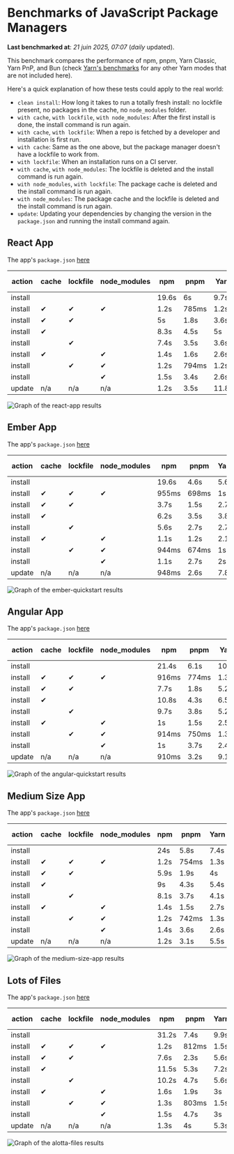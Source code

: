 # Benchmarks of JavaScript Package Managers

**Last benchmarked at**: _21 juin 2025, 07:07_ (_daily_ updated).

This benchmark compares the performance of npm, pnpm, Yarn Classic, Yarn PnP, and Bun (check [Yarn's benchmarks](https://yarnpkg.com/benchmarks) for any other Yarn modes that are not included here).

Here's a quick explanation of how these tests could apply to the real world:

- `clean install`: How long it takes to run a totally fresh install: no lockfile present, no packages in the cache, no `node_modules` folder.
- `with cache`, `with lockfile`, `with node_modules`: After the first install is done, the install command is run again.
- `with cache`, `with lockfile`: When a repo is fetched by a developer and installation is first run.
- `with cache`: Same as the one above, but the package manager doesn't have a lockfile to work from.
- `with lockfile`: When an installation runs on a CI server.
- `with cache`, `with node_modules`: The lockfile is deleted and the install command is run again.
- `with node_modules`, `with lockfile`: The package cache is deleted and the install command is run again.
- `with node_modules`: The package cache and the lockfile is deleted and the install command is run again.
- `update`: Updating your dependencies by changing the version in the `package.json` and running the install command again.

## React App

The app's `package.json` [here](./fixtures/react-app/package.json)

| action  | cache | lockfile | node_modules| npm | pnpm | Yarn | Yarn PnP | Bun |
| ---     | ---   | ---      | ---         | --- | ---  | ---  | ---      | --- |
| install |       |          |             | 19.6s | 6s | 9.7s | 2.6s | 1.4s |
| install | ✔     | ✔        | ✔           | 1.2s | 785ms | 1.2s | n/a | 34ms |
| install | ✔     | ✔        |             | 5s | 1.8s | 3.6s | 982ms | 437ms |
| install | ✔     |          |             | 8.3s | 4.5s | 5s | 2.3s | 431ms |
| install |       | ✔        |             | 7.4s | 3.5s | 3.6s | 973ms | 429ms |
| install | ✔     |          | ✔           | 1.4s | 1.6s | 2.6s | n/a | 34ms |
| install |       | ✔        | ✔           | 1.2s | 794ms | 1.2s | n/a | 31ms |
| install |       |          | ✔           | 1.5s | 3.4s | 2.6s | n/a | 31ms |
| update  | n/a | n/a | n/a | 1.2s | 3.5s | 11.8s | 3s | 35ms |

<img alt="Graph of the react-app results" src="results/img/react-app.svg" />

## Ember App

The app's `package.json` [here](./fixtures/ember-quickstart/package.json)

| action  | cache | lockfile | node_modules| npm | pnpm | Yarn | Yarn PnP | Bun |
| ---     | ---   | ---      | ---         | --- | ---  | ---  | ---      | --- |
| install |       |          |             | 19.6s | 4.6s | 5.6s | 2.3s | 1.2s |
| install | ✔     | ✔        | ✔           | 955ms | 698ms | 1s | n/a | 27ms |
| install | ✔     | ✔        |             | 3.7s | 1.5s | 2.7s | 865ms | 354ms |
| install | ✔     |          |             | 6.2s | 3.5s | 3.8s | 1.9s | 349ms |
| install |       | ✔        |             | 5.6s | 2.7s | 2.7s | 867ms | 346ms |
| install | ✔     |          | ✔           | 1.1s | 1.2s | 2.1s | n/a | 27ms |
| install |       | ✔        | ✔           | 944ms | 674ms | 1s | n/a | 24ms |
| install |       |          | ✔           | 1.1s | 2.7s | 2s | n/a | 24ms |
| update  | n/a | n/a | n/a | 948ms | 2.6s | 7.8s | 2.7s | 27ms |

<img alt="Graph of the ember-quickstart results" src="results/img/ember-quickstart.svg" />

## Angular App

The app's `package.json` [here](./fixtures/angular-quickstart/package.json)

| action  | cache | lockfile | node_modules| npm | pnpm | Yarn | Yarn PnP | Bun |
| ---     | ---   | ---      | ---         | --- | ---  | ---  | ---      | --- |
| install |       |          |             | 21.4s | 6.1s | 10.7s | 2.7s | 1.8s |
| install | ✔     | ✔        | ✔           | 916ms | 774ms | 1.3s | n/a | 29ms |
| install | ✔     | ✔        |             | 7.7s | 1.8s | 5.2s | 1.2s | 860ms |
| install | ✔     |          |             | 10.8s | 4.3s | 6.5s | 2.3s | 827ms |
| install |       | ✔        |             | 9.7s | 3.8s | 5.2s | 1.2s | 832ms |
| install | ✔     |          | ✔           | 1s | 1.5s | 2.5s | n/a | 29ms |
| install |       | ✔        | ✔           | 914ms | 750ms | 1.3s | n/a | 26ms |
| install |       |          | ✔           | 1s | 3.7s | 2.4s | n/a | 26ms |
| update  | n/a | n/a | n/a | 910ms | 3.2s | 9.1s | 2.5s | 33ms |

<img alt="Graph of the angular-quickstart results" src="results/img/angular-quickstart.svg" />

## Medium Size App

The app's `package.json` [here](./fixtures/medium-size-app/package.json)

| action  | cache | lockfile | node_modules| npm | pnpm | Yarn | Yarn PnP | Bun |
| ---     | ---   | ---      | ---         | --- | ---  | ---  | ---      | --- |
| install |       |          |             | 24s | 5.8s | 7.4s | 2.8s | 1.3s |
| install | ✔     | ✔        | ✔           | 1.2s | 754ms | 1.3s | n/a | 31ms |
| install | ✔     | ✔        |             | 5.9s | 1.9s | 4s | 1.1s | 478ms |
| install | ✔     |          |             | 9s | 4.3s | 5.4s | 2.4s | 481ms |
| install |       | ✔        |             | 8.1s | 3.7s | 4.1s | 1.1s | 461ms |
| install | ✔     |          | ✔           | 1.4s | 1.5s | 2.7s | n/a | 31ms |
| install |       | ✔        | ✔           | 1.2s | 742ms | 1.3s | n/a | 28ms |
| install |       |          | ✔           | 1.4s | 3.6s | 2.6s | n/a | 28ms |
| update  | n/a | n/a | n/a | 1.2s | 3.1s | 5.5s | 2.3s | 39ms |

<img alt="Graph of the medium-size-app results" src="results/img/medium-size-app.svg" />

## Lots of Files

The app's `package.json` [here](./fixtures/alotta-files/package.json)

| action  | cache | lockfile | node_modules| npm | pnpm | Yarn | Yarn PnP | Bun |
| ---     | ---   | ---      | ---         | --- | ---  | ---  | ---      | --- |
| install |       |          |             | 31.2s | 7.4s | 9.9s | 3.4s | 1.9s |
| install | ✔     | ✔        | ✔           | 1.2s | 812ms | 1.5s | n/a | 40ms |
| install | ✔     | ✔        |             | 7.6s | 2.3s | 5.6s | 1.3s | 717ms |
| install | ✔     |          |             | 11.5s | 5.3s | 7.2s | 2.8s | 711ms |
| install |       | ✔        |             | 10.2s | 4.7s | 5.6s | 1.3s | 717ms |
| install | ✔     |          | ✔           | 1.6s | 1.9s | 3s | n/a | 39ms |
| install |       | ✔        | ✔           | 1.3s | 803ms | 1.5s | n/a | 35ms |
| install |       |          | ✔           | 1.5s | 4.7s | 3s | n/a | 36ms |
| update  | n/a | n/a | n/a | 1.3s | 4s | 5.3s | 2.8s | 85ms |

<img alt="Graph of the alotta-files results" src="results/img/alotta-files.svg" />